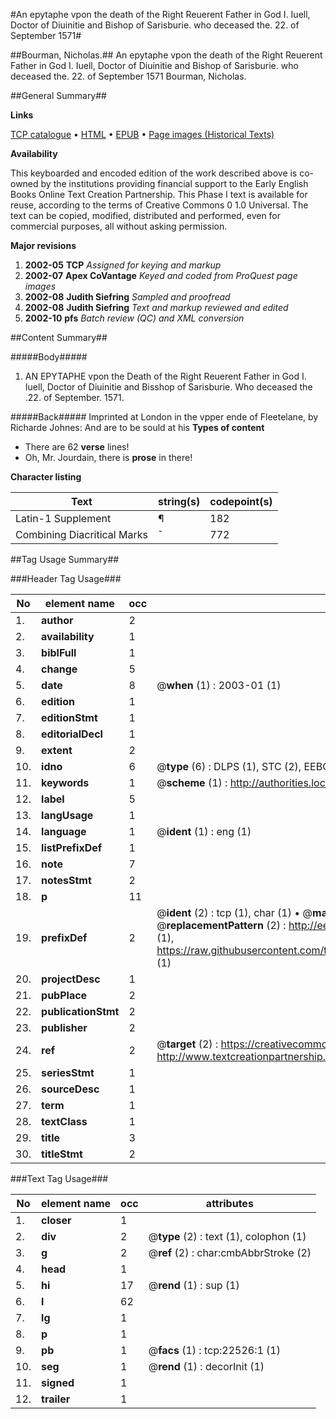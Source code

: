 #An epytaphe vpon the death of the Right Reuerent Father in God I. Iuell, Doctor of Diuinitie and Bishop of Sarisburie. who deceased the. 22. of September 1571#

##Bourman, Nicholas.##
An epytaphe vpon the death of the Right Reuerent Father in God I. Iuell, Doctor of Diuinitie and Bishop of Sarisburie. who deceased the. 22. of September 1571
Bourman, Nicholas.

##General Summary##

**Links**

[TCP catalogue](http://www.ota.ox.ac.uk/tcp/)  • 
[HTML](http://tei.it.ox.ac.uk/tcp/Texts-HTML/free/A16/A16501.html)  • 
[EPUB](http://tei.it.ox.ac.uk/tcp/Texts-EPUB/free/A16/A16501.epub) • 
[Page images (Historical Texts)](https://data.historicaltexts.jisc.ac.uk/view?pubId=eebo-99856885e&pageId=eebo-99856885e-22526-1)

**Availability**

This keyboarded and encoded edition of the
	       work described above is co-owned by the institutions
	       providing financial support to the Early English Books
	       Online Text Creation Partnership. This Phase I text is
	       available for reuse, according to the terms of Creative
	       Commons 0 1.0 Universal. The text can be copied,
	       modified, distributed and performed, even for
	       commercial purposes, all without asking permission.

**Major revisions**

1. __2002-05__ __TCP__ *Assigned for keying and markup*
1. __2002-07__ __Apex CoVantage__ *Keyed and coded from ProQuest page images*
1. __2002-08__ __Judith Siefring__ *Sampled and proofread*
1. __2002-08__ __Judith Siefring__ *Text and markup reviewed and edited*
1. __2002-10__ __pfs__ *Batch review (QC) and XML conversion*

##Content Summary##

#####Body#####

1. AN EPYTAPHE vpon the Death of the Right Reuerent Father in God I. Iuell, Doctor of Diuinitie and Bisshop of Sarisburie. Who deceased the .22. of September. 1571.

#####Back#####
Imprinted at London in the vpper ende of Fleetelane, by Richarde Johnes: And are to be sould at his 
**Types of content**

  * There are 62 **verse** lines!
  * Oh, Mr. Jourdain, there is **prose** in there!

**Character listing**


|Text|string(s)|codepoint(s)|
|---|---|---|
|Latin-1 Supplement|¶|182|
|Combining             Diacritical Marks|̄|772|

##Tag Usage Summary##

###Header Tag Usage###

|No|element name|occ|attributes|
|---|---|---|---|
|1.|__author__|2||
|2.|__availability__|1||
|3.|__biblFull__|1||
|4.|__change__|5||
|5.|__date__|8| @__when__ (1) : 2003-01 (1)|
|6.|__edition__|1||
|7.|__editionStmt__|1||
|8.|__editorialDecl__|1||
|9.|__extent__|2||
|10.|__idno__|6| @__type__ (6) : DLPS (1), STC (2), EEBO-CITATION (1), PROQUEST (1), VID (1)|
|11.|__keywords__|1| @__scheme__ (1) : http://authorities.loc.gov/ (1)|
|12.|__label__|5||
|13.|__langUsage__|1||
|14.|__language__|1| @__ident__ (1) : eng (1)|
|15.|__listPrefixDef__|1||
|16.|__note__|7||
|17.|__notesStmt__|2||
|18.|__p__|11||
|19.|__prefixDef__|2| @__ident__ (2) : tcp (1), char (1)  •  @__matchPattern__ (2) : ([0-9\-]+):([0-9IVX]+) (1), (.+) (1)  •  @__replacementPattern__ (2) : http://eebo.chadwyck.com/downloadtiff?vid=$1&page=$2 (1), https://raw.githubusercontent.com/textcreationpartnership/Texts/master/tcpchars.xml#$1 (1)|
|20.|__projectDesc__|1||
|21.|__pubPlace__|2||
|22.|__publicationStmt__|2||
|23.|__publisher__|2||
|24.|__ref__|2| @__target__ (2) : https://creativecommons.org/publicdomain/zero/1.0/ (1), http://www.textcreationpartnership.org/docs/. (1)|
|25.|__seriesStmt__|1||
|26.|__sourceDesc__|1||
|27.|__term__|1||
|28.|__textClass__|1||
|29.|__title__|3||
|30.|__titleStmt__|2||


###Text Tag Usage###

|No|element name|occ|attributes|
|---|---|---|---|
|1.|__closer__|1||
|2.|__div__|2| @__type__ (2) : text (1), colophon (1)|
|3.|__g__|2| @__ref__ (2) : char:cmbAbbrStroke (2)|
|4.|__head__|1||
|5.|__hi__|17| @__rend__ (1) : sup (1)|
|6.|__l__|62||
|7.|__lg__|1||
|8.|__p__|1||
|9.|__pb__|1| @__facs__ (1) : tcp:22526:1 (1)|
|10.|__seg__|1| @__rend__ (1) : decorInit (1)|
|11.|__signed__|1||
|12.|__trailer__|1||
